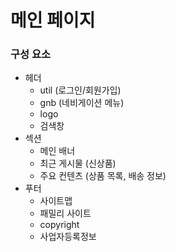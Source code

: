 # 메인 페이지

### 구성 요소
- 헤더
    - util (로그인/회원가입)
    - gnb (네비게이션 메뉴)
    - logo 
    - 검색창
- 섹션
    - 메인 배너
    - 최근 게시물 (신상품)
    - 주요 컨텐츠 (상품 목록, 배송 정보)
- 푸터
    - 사이트맵
    - 패밀리 사이트
    - copyright
    - 사업자등록정보